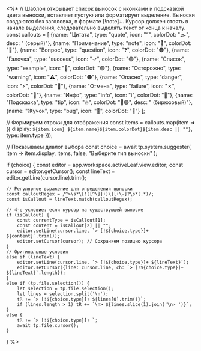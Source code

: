 <%*
// Шаблон открывает список выносок с иконками и подсказкой цвета выноски, вставляет пустую или форматирует выделение. Выноски создаются без заголовка, в формате [!note]+. Курсор должен стоять в начале выделения, следовательно выделять текст от конца к началу.
const callouts = [
    {name: "Цитата", type: "quote", icon: "“", colorDot: "🌫️", desc: " (серый)"},
    {name: "Примечание", type: "note", icon: "📝", colorDot: "🔵"},
    {name: "Вопрос", type: "question", icon: "❓", colorDot: "🟠"},
    {name: "Галочка", type: "success", icon: "✓", colorDot: "🟢"},
    {name: "Список", type: "example", icon: "📜", colorDot: "🟣"},
    {name: "Осторожно", type: "warning", icon: "⚠️", colorDot: "🟠"},
    {name: "Опасно", type: "danger", icon: "⚡", colorDot: "🔴"},
    {name: "Отмена", type: "failure", icon: "✗", colorDot: "🔴"},
    {name: "Инфо", type: "info", icon: "ℹ️", colorDot: "🔵"},
    {name: "Подсказка", type: "tip", icon: "🔥", colorDot: "🔵🟢", desc: " (бирюзовый)"},
    {name: "Жучок", type: "bug", icon: "🐞", colorDot: "🔴"}
];

// Формируем строки для отображения
const items = callouts.map(item => ({
    display: `${item.icon} ${item.name}${item.colorDot}${item.desc || ""}`,
    type: item.type
}));

// Показываем диалог выбора
const choice = await tp.system.suggester(
    item => item.display,
    items,
    false,
    "Выберите тип выноски"
);

if (choice) {
    const editor = app.workspace.activeLeaf.view.editor;
    const cursor = editor.getCursor();
    const lineText = editor.getLine(cursor.line).trim();

    // Регулярное выражение для определения выноски
    const calloutRegex = /^>\s*\[!([^\]]+)\][+\-]?\s*(.*)/;
    const isCallout = lineText.match(calloutRegex);

    // 4-е условие: если курсор на существующей выноске
    if (isCallout) {
        const currentType = isCallout[1];
        const content = isCallout[2] || "";
        editor.setLine(cursor.line, `> [!${choice.type}]+ ${content}`.trim());
        editor.setCursor(cursor); // Сохраняем позицию курсора
    }
    // Оригинальные условия
    else if (lineText) {
        editor.setLine(cursor.line, `> [!${choice.type}]+ ${lineText}`);
        editor.setCursor({line: cursor.line, ch: `> [!${choice.type}]+ ${lineText}`.length});
    } 
    else if (tp.file.selection()) {
        let selection = tp.file.selection();
        let lines = selection.split('\n');
        tR += `> [!${choice.type}]+ ${lines[0].trim()}`;
        if (lines.length > 1) tR += `\n> ${lines.slice(1).join('\n> ')}`;
    } 
    else {
        tR += `> [!${choice.type}]+ `;
        await tp.file.cursor();
    }
}
%>